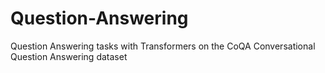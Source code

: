 # Question-Answering
Question Answering tasks with Transformers on the CoQA Conversational Question Answering dataset
